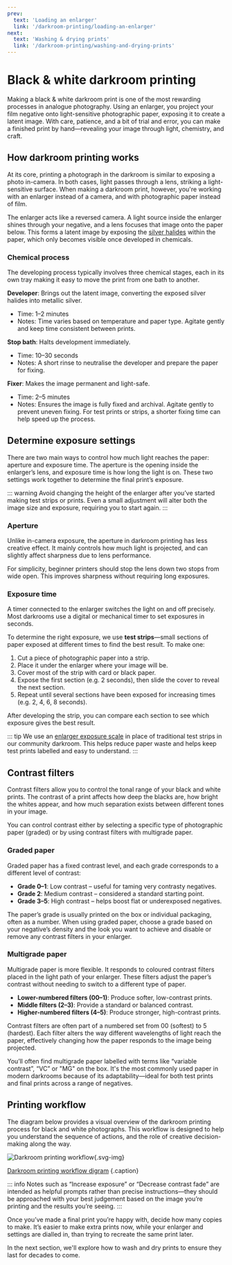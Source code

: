 ```yaml
---
prev: 
  text: 'Loading an enlarger'
  link: '/darkroom-printing/loading-an-enlarger'
next:
  text: 'Washing & drying prints'
  link: '/darkroom-printing/washing-and-drying-prints'
---
```


# Black & white darkroom printing

Making a black & white darkroom print is one of the most rewarding processes in analogue photography. Using an enlarger, you project your film negative onto light-sensitive photographic paper, exposing it to create a latent image. With care, patience, and a bit of trial and error, you can make a finished print by hand—revealing your image through light, chemistry, and craft.

## How darkroom printing works

At its core, printing a photograph in the darkroom is similar to exposing a photo in-camera. 
In both cases, light passes through a lens, striking a light-sensitive surface. 
When making a darkroom print, however, you're working with an enlarger instead of a camera, and with photographic paper instead of film.

The enlarger acts like a reversed camera. A light source inside the enlarger shines through your negative, and a lens focuses that image onto the paper below. 
This forms a latent image by exposing the [silver halides](/glossary#silver-halide-crystals) within the paper, which only becomes visible once developed in chemicals.

### Chemical process

The developing process typically involves three chemical stages, each in its own tray making it easy to move the print from one bath to another.

**Developer**: Brings out the latent image, converting the exposed silver halides into metallic silver. 
- Time: 1–2 minutes 
- Notes: Time varies based on temperature and paper type. Agitate gently and keep time consistent between prints.

**Stop bath**: Halts development immediately. 
- Time: 10–30 seconds 
- Notes: A short rinse to neutralise the developer and prepare the paper for fixing.

**Fixer**: Makes the image permanent and light-safe.
- Time: 2–5 minutes
- Notes: Ensures the image is fully fixed and archival. Agitate gently to prevent uneven fixing. For test prints or strips, a shorter fixing time can help speed up the process.

## Determine exposure settings

There are two main ways to control how much light reaches the paper: aperture and exposure time.
The aperture is the opening inside the enlarger’s lens, and exposure time is how long the light is on. These two settings work together to determine the final print’s exposure. 

::: warning
Avoid changing the height of the enlarger after you’ve started making test strips or prints. Even a small adjustment will alter both the image size and exposure, requiring you to start again.
:::

### Aperture

Unlike in-camera exposure, the aperture in darkroom printing has less creative effect. It mainly controls how much light is projected, and can slightly affect sharpness due to lens performance.

For simplicity, beginner printers should stop the lens down two stops from wide open. This improves sharpness without requiring long exposures.

### Exposure time

A timer connected to the enlarger switches the light on and off precisely. Most darkrooms use a digital or mechanical timer to set exposures in seconds.

To determine the right exposure, we use **test strips**—small sections of paper exposed at different times to find the best result. To make one:

1. Cut a piece of photographic paper into a strip.
2. Place it under the enlarger where your image will be.
3. Cover most of the strip with card or black paper.
4. Expose the first section (e.g. 2 seconds), then slide the cover to reveal the next section.
5. Repeat until several sections have been exposed for increasing times (e.g. 2, 4, 6, 8 seconds).

After developing the strip, you can compare each section to see which exposure gives the best result.

::: tip
We use an [enlarger exposure scale](http://localhost:5173/darkroom-printing/equipment-and-materials#exposure-printing-scale) in place of traditional test strips in our community darkroom. 
This helps reduce paper waste and helps keep test prints labelled and easy to understand.
::: 

## Contrast filters

Contrast filters allow you to control the tonal range of your black and white prints. 
The contrast of a print affects how deep the blacks are, how bright the whites appear, and how much separation exists between different tones in your image.

You can control contrast either by selecting a specific type of photographic paper (graded) or by using contrast filters with multigrade paper.

### Graded paper

Graded paper has a fixed contrast level, and each grade corresponds to a different level of contrast:

- **Grade 0–1**: Low contrast – useful for taming very contrasty negatives.
- **Grade 2**: Medium contrast – considered a standard starting point.
- **Grade 3–5**: High contrast – helps boost flat or underexposed negatives.

The paper’s grade is usually printed on the box or individual packaging, often as a number. 
When using graded paper, choose a grade based on your negative’s density and the look you want to achieve and disable or remove any contrast filters in your enlarger.

### Multigrade paper

Multigrade paper is more flexible. It responds to coloured contrast filters placed in the light path of your enlarger. These filters adjust the paper’s contrast without needing to switch to a different type of paper.

- **Lower-numbered filters (00–1)**: Produce softer, low-contrast prints.
- **Middle filters (2–3)**: Provide a standard or balanced contrast.
- **Higher-numbered filters (4–5)**: Produce stronger, high-contrast prints.

Contrast filters are often part of a numbered set from 00 (softest) to 5 (hardest). 
Each filter alters the way different wavelengths of light reach the paper, effectively changing how the paper responds to the image being projected.

You’ll often find multigrade paper labelled with terms like “variable contrast”, “VC” or "MG" on the box. 
It's the most commonly used paper in modern darkrooms because of its adaptability—ideal for both test prints and final prints across a range of negatives.

## Printing workflow

The diagram below provides a visual overview of the darkroom printing process for black and white photographs. 
This workflow is designed to help you understand the sequence of actions, and the role of creative decision-making along the way.

![Darkroom printing workflow](/diagrams/b-and-w-darkroom-printing-workflow.svg){.svg-img}

[Darkroom printing workflow digram](/list-of-illustrations#darkroom-printing-workflow) {.caption}

::: info
Notes such as “Increase exposure” or “Decrease contrast fade” are intended as helpful prompts rather than precise instructions—they should be approached with your best judgement based on the image you’re printing and the results you’re seeing.
:::

Once you’ve made a final print you’re happy with, decide how many copies to make. It’s easier to make extra prints now, while your enlarger and settings are dialled in, than trying to recreate the same print later.

In the next section, we'll explore how to wash and dry prints to ensure they last for decades to come.
